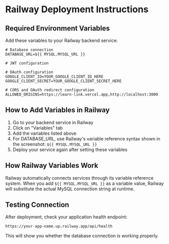 # Railway Deployment Instructions

## Required Environment Variables

Add these variables to your Railway backend service:

```
# Database connection
DATABASE_URL=${{ MYSQL.MYSQL_URL }}

# JWT configuration

# OAuth configuration
GOOGLE_CLIENT_ID=YOUR_GOOGLE_CLIENT_ID_HERE
GOOGLE_CLIENT_SECRET=YOUR_GOOGLE_CLIENT_SECRET_HERE

# CORS and OAuth redirect configuration
ALLOWED_ORIGINS=https://learn-link.vercel.app,http://localhost:3000
```

## How to Add Variables in Railway

1. Go to your backend service in Railway
2. Click on "Variables" tab
3. Add the variables listed above
4. For DATABASE_URL, use Railway's variable reference syntax shown in the screenshot: `${{ MYSQL.MYSQL_URL }}`
5. Deploy your service again after setting these variables

## How Railway Variables Work

Railway automatically connects services through its variable reference system. When you add `${{ MYSQL.MYSQL_URL }}` as a variable value, Railway will substitute the actual MySQL connection string at runtime.

## Testing Connection

After deployment, check your application health endpoint:
```
https://your-app-name.up.railway.app/api/health
```

This will show you whether the database connection is working properly.
